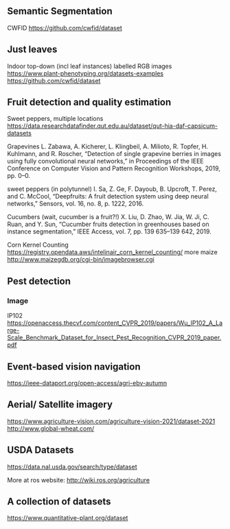 ## Semantic Segmentation
CWFID https://github.com/cwfid/dataset

## Just leaves
Indoor top-down (incl leaf instances) labelled RGB images 
https://www.plant-phenotyping.org/datasets-examples   
https://github.com/cwfid/dataset

## Fruit detection and quality estimation
Sweet peppers, multiple locations
https://data.researchdatafinder.qut.edu.au/dataset/qut-hia-daf-capsicum-datasets

Grapevines
L. Zabawa, A. Kicherer, L. Klingbeil, A. Milioto, R. Topfer,
H. Kuhlmann, and R. Roscher, “Detection of single grapevine berries
in images using fully convolutional neural networks,” in Proceedings
of the IEEE Conference on Computer Vision and Pattern Recognition
Workshops, 2019, pp. 0–0.

sweet peppers (in polytunnel)
I. Sa, Z. Ge, F. Dayoub, B. Upcroft, T. Perez, and C. McCool,
“Deepfruits: A fruit detection system using deep neural networks,”
Sensors, vol. 16, no. 8, p. 1222, 2016.

Cucumbers (wait, cucumber is a fruit?!)
X. Liu, D. Zhao, W. Jia, W. Ji, C. Ruan, and Y. Sun, “Cucumber fruits
detection in greenhouses based on instance segmentation,” IEEE Access,
vol. 7, pp. 139 635–139 642, 2019.

Corn Kernel Counting 
https://registry.opendata.aws/intelinair_corn_kernel_counting/
more maize http://www.maizegdb.org/cgi-bin/imagebrowser.cgi

## Pest detection
### Image
IP102 https://openaccess.thecvf.com/content_CVPR_2019/papers/Wu_IP102_A_Large-Scale_Benchmark_Dataset_for_Insect_Pest_Recognition_CVPR_2019_paper.pdf

## Event-based vision navigation
https://ieee-dataport.org/open-access/agri-ebv-autumn


## Aerial/ Satellite imagery

https://www.agriculture-vision.com/agriculture-vision-2021/dataset-2021
http://www.global-wheat.com/

## USDA Datasets
https://data.nal.usda.gov/search/type/dataset

More at ros website: http://wiki.ros.org/agriculture

## A collection of datasets
https://www.quantitative-plant.org/dataset   

